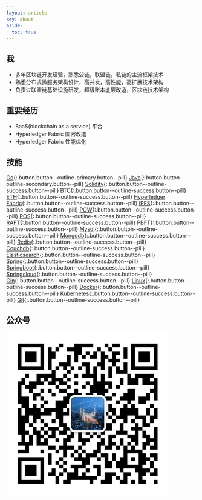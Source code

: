 ```yaml
---
layout: article
key: about
aside:
  toc: true
---
```



## 我
* 多年区块链开发经验，熟悉公链，联盟链，私链的主流框架技术  
* 熟悉分布式微服务架构设计，高并发，高性能，高扩展技术架构  
* 负责过联盟链基础设施研发，超级账本底层改造，区块链技术架构  

## 重要经历 
- BaaS(blockchain as a service) 平台
- Hyperledger Fabric 国密改造
- Hyperledger Fabric 性能优化

## 技能

[Go](#){:.button.button--outline-primary.button--pill}
[Java](#){:.button.button--outline-secondary.button--pill}
[Solidity](#){:.button.button--outline-success.button--pill}
[BTC](#){:.button.button--outline-success.button--pill}
[ETH](#){:.button.button--outline-success.button--pill}
[Hyperledger Fabric](#){:.button.button--outline-success.button--pill}
[IPFS](#){:.button.button--outline-success.button--pill}
[POW](#){:.button.button--outline-success.button--pill}
[POS](#){:.button.button--outline-success.button--pill}
[RAFT](#){:.button.button--outline-success.button--pill}
[PBFT](#){:.button.button--outline-success.button--pill}
[Mysql](#){:.button.button--outline-success.button--pill}
[Mongodb](#){:.button.button--outline-success.button--pill}
[Redis](#){:.button.button--outline-success.button--pill}
[Couchdb](#){:.button.button--outline-success.button--pill}
[Elasticsearch](#){:.button.button--outline-success.button--pill}
[Spring](#){:.button.button--outline-success.button--pill}
[Springboot](#){:.button.button--outline-success.button--pill}
[Springcloud](#){:.button.button--outline-success.button--pill}
[Gin](#){:.button.button--outline-success.button--pill}
[Linux](#){:.button.button--outline-success.button--pill}
[Docker](#){:.button.button--outline-success.button--pill}
[Kubernetes](#){:.button.button--outline-success.button--pill}
[Git](#){:.button.button--outline-success.button--pill}


## 公众号
![](assets/images/qrcode.jpg) 
